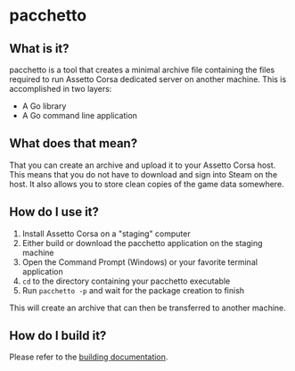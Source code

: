 # pacchetto

## What is it?
pacchetto is a tool that creates a minimal archive file containing the files
required to run Assetto Corsa dedicated server on another machine. This is
accomplished in two layers:

* A Go library
* A Go command line application

## What does that mean?
That you can create an archive and upload it to your Assetto Corsa host.
This means that you do not have to download and sign into Steam on the host.
It also allows you to store clean copies of the game data somewhere.

## How do I use it?
1. Install Assetto Corsa on a "staging" computer
2. Either build or download the pacchetto application on the staging machine
3. Open the Command Prompt (Windows) or your favorite terminal application
4. `cd` to the directory containing your pacchetto executable
5. Run `pacchetto -p` and wait for the package creation to finish

This will create an archive that can then be transferred to another machine.

## How do I build it?
Please refer to the [building documentation](docs/building/README.md).
